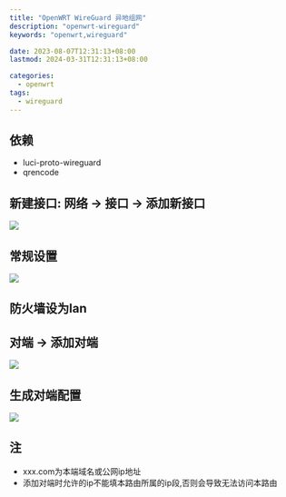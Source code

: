 ```yaml
---
title: "OpenWRT WireGuard 异地组网"
description: "openwrt-wireguard"
keywords: "openwrt,wireguard"

date: 2023-08-07T12:31:13+08:00
lastmod: 2024-03-31T12:31:13+08:00

categories:
  - openwrt
tags:
  - wireguard
---
```


## 依赖
- luci-proto-wireguard 
- qrencode
## 新建接口: 网络 -> 接口 -> 添加新接口
![](add_interface.png)
## 常规设置
![](setting.png)
## 防火墙设为lan
## 对端 -> 添加对端
![](add_node.png)
## 生成对端配置
![](generate_node.png)

## 注
- xxx.com为本端域名或公网ip地址
- 添加对端时允许的ip不能填本路由所属的ip段,否则会导致无法访问本路由